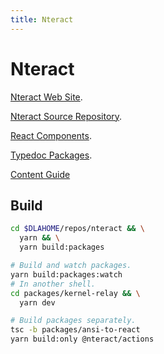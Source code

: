 ```yaml
---
title: Nteract
---
```


# Nteract

[Nteract Web Site](https://nteract.io).

[Nteract Source Repository](https://github.com/nteract/nteract).

[React Components](https://components.nteract.io).

[Typedoc Packages](https://packages.nteract.io).

[Content Guide](https://content-guide.nteract.io)

## Build

```bash
cd $DLAHOME/repos/nteract && \
  yarn && \
  yarn build:packages
```

```bash
# Build and watch packages.
yarn build:packages:watch
# In another shell.
cd packages/kernel-relay && \
  yarn dev
```

```bash
# Build packages separately.
tsc -b packages/ansi-to-react
yarn build:only @nteract/actions
```
